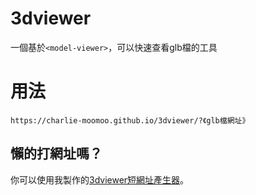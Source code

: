 # 3dviewer
一個基於`<model-viewer>`，可以快速查看glb檔的工具
# 用法
`https://charlie-moomoo.github.io/3dviewer/?《glb檔網址》`
## 懶的打網址嗎？
你可以使用我製作的[3dviewer短網址產生器](http://3dv.c-moo.cf/)。

